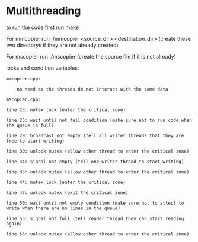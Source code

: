 # Multithreading
to run the code first run make 

For mmcopier run ./mmcopier <number of threads> <source_dir> <destination_dir> (create these two directorys if they are not already created)

For mscopier run ./mscopier <number of threads> <source file> <destination file> (create the source file if it is not already)

locks and condition variables:
    
    mmcopier.cpp:
    
        no need as the threads do not interact with the same data
    
    mscopier.cpp:
    
    line 23: mutex lock (enter the critical zone)

    line 25: wait until not full condition (make sure not to run code when the queue is full)

    line 29: broadcast not empty (tell all writer threads that they are free to start writing)

    line 30: unlock mutex (allow other thread to enter the critical zone)
    
    line 34: signal not empty (tell one writer thread to start writing)
    
    line 35: unlock mutex (allow other thread to enter the critical zone)
    
    line 44: mutex lock (enter the critical zone)
    
    line 47: unlock mutex (exit the critical zone)
    
    line 50: wait until not empty condition (make sure not to attept to write when there are no lines in the queue)
    
    line 55: signal not full (tell reader thread they can start reading again)
    
    line 56: unlock mutex (allow other thread to enter the critical zone)